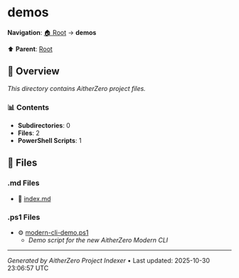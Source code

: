 # demos

**Navigation**: [🏠 Root](../index.md) → **demos**

⬆️ **Parent**: [Root](../index.md)

## 📖 Overview

*This directory contains AitherZero project files.*

### 📊 Contents

- **Subdirectories**: 0
- **Files**: 2
- **PowerShell Scripts**: 1

## 📄 Files

### .md Files

- 📝 [index.md](./index.md)

### .ps1 Files

- ⚙️ [modern-cli-demo.ps1](./modern-cli-demo.ps1)
  - *Demo script for the new AitherZero Modern CLI*

---

*Generated by AitherZero Project Indexer* • Last updated: 2025-10-30 23:06:57 UTC

